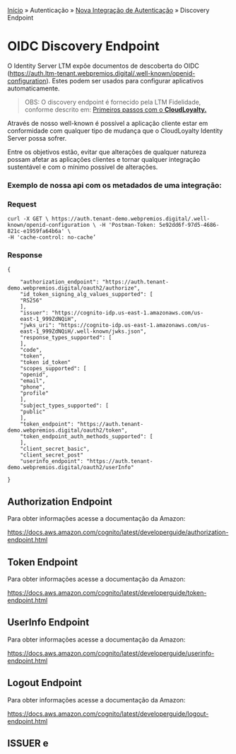 [Início](/readme.md) &raquo; Autenticação &raquo; [Nova Integração de Autenticação](/auth/cognito/readme.md) &raquo; Discovery Endpoint

# OIDC Discovery Endpoint

O Identity Server LTM expõe documentos de descoberta do OIDC (https://auth.ltm-tenant.webpremios.digital/.well-known/openid-configuration). Estes podem ser usados para configurar aplicativos automaticamente.

> OBS: O discovery endpoint é fornecido pela LTM Fidelidade, conforme descrito em: [Primeiros passos com o **CloudLoyalty.**](/starting.md)

Através de nosso well-known é possível a aplicação cliente estar em conformidade com qualquer tipo de mudança que o CloudLoyalty Identity Server possa sofrer.

Entre os objetivos estão, evitar que alterações de qualquer natureza possam afetar as aplicações clientes e tornar qualquer integração sustentável e com o mínimo possível de alterações.

### Exemplo de nossa api com os metadados de uma integração:

### Request

    curl -X GET \ https://auth.tenant-demo.webpremios.digital/.well-known/openid-configuration \ -H 'Postman-Token: 5e92dd6f-97d5-4686-821c-e1959fa64b6a' \
    -H 'cache-control: no-cache’

### Response

    {

        "authorization_endpoint": "https://auth.tenant-demo.webpremios.digital/oauth2/authorize",
        "id_token_signing_alg_values_supported": [
        "RS256"
        ],
        "issuer": "https://cognito-idp.us-east-1.amazonaws.com/us-
        east-1_999ZdNQiH",
        "jwks_uri": "https://cognito-idp.us-east-1.amazonaws.com/us-
        east-1_999ZdNQiH/.well-known/jwks.json",
        "response_types_supported": [
        ],
        "code",
        "token",
        "token id_token"
        "scopes_supported": [
        "openid",
        "email",
        "phone",
        "profile"
        ],
        "subject_types_supported": [
        "public"
        ],
        "token_endpoint": "https://auth.tenant-demo.webpremios.digital/oauth2/token",
        "token_endpoint_auth_methods_supported": [
        ],
        "client_secret_basic",
        "client_secret_post"
        "userinfo_endpoint": "https://auth.tenant-demo.webpremios.digital/oauth2/userInfo"

    }

## Authorization Endpoint

Para obter informações acesse a documentação da Amazon:

https://docs.aws.amazon.com/cognito/latest/developerguide/authorization-endpoint.html

## Token Endpoint

Para obter informações acesse a documentação da Amazon:

https://docs.aws.amazon.com/cognito/latest/developerguide/token-endpoint.html

## UserInfo Endpoint

Para obter informações acesse a documentação da Amazon:

https://docs.aws.amazon.com/cognito/latest/developerguide/userinfo-endpoint.html

## Logout Endpoint

Para obter informações acesse a documentação da Amazon:

https://docs.aws.amazon.com/cognito/latest/developerguide/logout-endpoint.html

## ISSUER e
